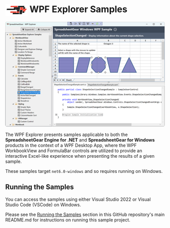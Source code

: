 # <img src="../images/logo-sg.svg" style="width: 70px; vertical-align: middle;" alt="SpreadsheetGear Logo"> WPF Explorer Samples
![Screenshot of the WPF Explorer](screenshot.png)

The WPF Explorer presents samples applicable to both the **SpreadsheetGear Engine for .NET** and **SpreadsheetGear for Windows** products in the context of a WPF Desktop App, where the WPF WorkbookView and FormulaBar controls are utilized to provide an interactive Excel-like experience when presenting the results of a given sample.  

These samples target `net6.0-windows` and so requires running on Windows.


## Running the Samples
You can access the samples using either Visual Studio 2022 or Visual Studio Code (VSCode) on Windows.

Please see the <a href="../README.md#section-running-the-samples">Running the Samples</a> section in this GitHub repository's main README.md for instructions on running this sample project.
